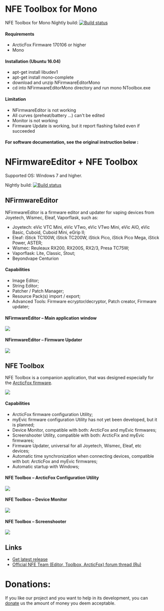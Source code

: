 # NFE Toolbox for Mono

NFE Toolbox for Mono Nightly build: [![Build status](https://ci.appveyor.com/api/projects/status/github/jsl-1/NFirmwareEditor?branch=linux&svg=true)](https://ci.appveyor.com/project/jsl1/nfirmwareeditor/branch/linux/artifacts)

#### Requirements

* ArcticFox Firmware 170106 or higher
* Mono

#### Installation (Ubuntu 16.04)

* apt-get install libudev1
* apt-get install mono-complete
* download and unzip NFirmwareEditorMono 
* cd into NFirmwareEditorMono directory and run mono NToolbox.exe

#### Limitation
* NFirmwareEditor is not working
* All curves (preheat/battery ...) can't be edited
* Monitor is not working
* Firmware Update is working, but it report flashing failed even if succeeded

#### For software documentation, see the original instruction below :


# NFirmwareEditor + NFE Toolbox

Supported OS: Windows 7 and higher.  

Nightly build: [![Build status](https://ci.appveyor.com/api/projects/status/github/TBXin/NFirmwareEditor?branch=master&svg=true)](https://ci.appveyor.com/project/TBXin/NFirmwareEditor/branch/master/artifacts)
## NFirmwareEditor
NFirmwareEditor is a firmware editor and updater for vaping devices from Joyetech, Wismec, Eleaf, Vaporflask, such as:

* Joyetech: eVic VTC Mini, eVic VTwo, eVic VTwo Mini, eVic AIO, eVic Basic, Cuboid, Cuboid Mini, eGrip II;
* Eleaf: iStick TC100W, iStick TC200W, iStick Pico, iStick Pico Mega, iStick Power, ASTER;
* Wismec: Reuleaux RX200, RX200S, RX2/3, Presa TC75W;
* Vaporflask: Lite, Classic, Stout;
* Beyondvape Centurion

#### Сapabilities
* Image Editor;
* String Editor;
* Patcher / Patch Manager;
* Resource Pack(s) import / export;
* Advanced Tools: Firmware ecryptor/decryptor, Patch creator, Firmware updater;

#### NFirmwareEditor – Main application window
![](http://i.imgur.com/vQqZ1Eg.png)

#### NFirmwareEditor – Firmware Updater
![](http://i.imgur.com/ZrKCvPb.png)

## NFE Toolbox
NFE Toolbox is a companion application, that was designed especially for the [ArcticFox firmware](https://github.com/maelstrom2001/ArcticFox).

![](http://i.imgur.com/QxsJqji.png)

#### Capabilities
* ArcticFox firmware configuration Utility;
* myEvic firmware configuration Utility has not yet been developed, but it is planned;
* Device Monitor, compatible with both: ArcticFox and myEvic firmwares;
* Screenshooter Utility, compatible with both: ArcticFix and myEvic firmwares;
* Firmware Updater, universal for all Joyetech, Wismec, Eleaf, etc devices;
* Automatic time synchronization when connecting devices, compatible with bot: ArcticFox and myEvic firmwares;
* Automatic startup with Windows;

#### NFE Toolbox – ArcticFox Configuration Utility
![](http://i.imgur.com/Niu4Eag.png)

#### NFE Toolbox – Device Monitor
![](http://i.imgur.com/hljljvL.png)

#### NFE Toolbox – Screenshooter
![](http://i.imgur.com/6cR5pPx.png)

## Links
* [Get latest release](https://github.com/TBXin/NFirmwareEditor/releases)
* [Official NFE Team (Editor, Toolbox, ArcticFox) forum thread (Ru)](http://www.ecigtalk.ru/forum/f16/t101098.html)

# Donations:
If you like our project and you want to help in its development, you can [donate](https://www.paypal.com/cgi-bin/webscr?cmd=_s-xclick&hosted_button_id=ZLFDYGBRXQJGE) us the amount of money you deem acceptable.
